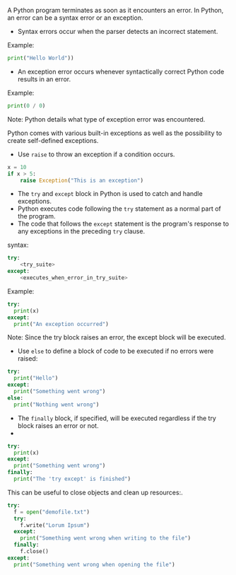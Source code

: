 A Python program terminates as soon as it encounters an error. In Python, an error can be a syntax error or an exception.

- Syntax errors occur when the parser detects an incorrect statement.

Example:
```Python
print("Hello World"))
```

- An exception error occurs whenever syntactically correct Python code results in an error.

Example:
```Python
print(0 / 0)
```
Note: Python details what type of exception error was encountered.

Python comes with various built-in exceptions as well as the possibility to create self-defined exceptions.

- Use `raise` to throw an exception if a condition occurs.

```Python
x = 10
if x > 5:
	raise Exception("This is an exception")
```

- The `try` and `except` block in Python is used to catch and handle exceptions.
- Python executes code following the `try` statement as a normal part of the program.
- The code that follows the `except` statement is the program's response to any exceptions in the preceding `try` clause.

syntax:
```Python
try:
	<try_suite>
except:
	<executes_when_error_in_try_suite>
```

Example:
```Python
try:
  print(x)
except:
  print("An exception occurred")
```
Note: Since the try block raises an error, the except block will be executed.

- Use `else` to define a block of code to be executed if no errors were raised:

```Python
try:
  print("Hello")
except:
  print("Something went wrong")
else:
  print("Nothing went wrong")
```

- The `finally` block, if specified, will be executed regardless if the try block raises an error or not.
- 
```Python
try:
  print(x)
except:
  print("Something went wrong")
finally:
  print("The 'try except' is finished")
```

This can be useful to close objects and clean up resources:.

```Python
try:
  f = open("demofile.txt")
  try:
    f.write("Lorum Ipsum")
  except:
    print("Something went wrong when writing to the file")
  finally:
    f.close()
except:
  print("Something went wrong when opening the file")
```